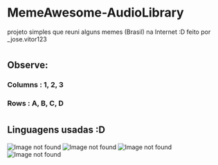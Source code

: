 # MemeAwesome-AudioLibrary
projeto simples que reuni alguns memes (Brasil) na Internet :D feito por _jose.vitor123
#
## Observe:
### Columns : 1, 2, 3
### Rows : A, B, C, D

#
## Linguagens usadas :D
<div style="display: inline_block">
    <img align="center" alt="Image not found" src="https://img.shields.io/badge/HTML5-E34F26?style=for-the-badge&logo=html5&logoColor=white">
    <img align="center" alt="Image not found" src="https://img.shields.io/badge/CSS3-1572B6?style=for-the-badge&logo=css3&logoColor=white">
    <img align="center" alt="Image not found" src="https://img.shields.io/badge/JavaScript-323330?style=for-the-badge&logo=javascript&logoColor=F7DF1E">
    <img align="center" alt="Image not found" src="https://img.shields.io/badge/Python-3776AB?style=for-the-badge&logo=python&logoColor=white">
</div> <br/>


